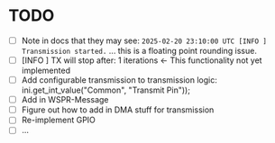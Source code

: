 # TODO

- [ ] Note in docs that they may see:
    `2025-02-20 23:10:00 UTC [INFO ] Transmission started.`
    ... this is a floating point rounding issue.
- [ ] [INFO ] TX will stop after: 1 iterations <- This functionality not yet implemented
- [ ] Add configurable transmission to transmission logic: ini.get_int_value("Common", "Transmit Pin"));
- [ ] Add in WSPR-Message
- [ ] Figure out how to add in DMA stuff for transmission
- [ ] Re-implement GPIO
- [ ] ...
